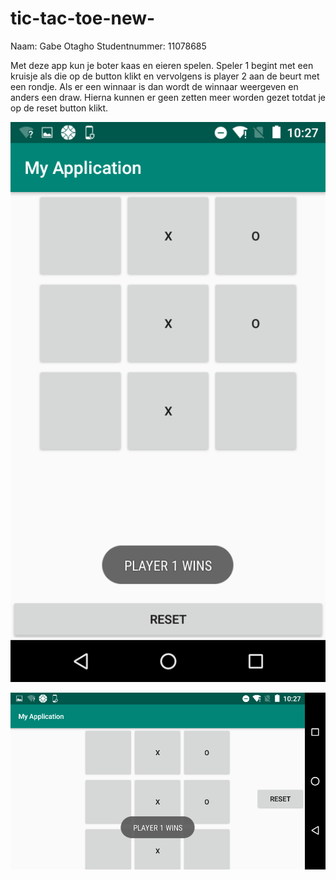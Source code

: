 # tic-tac-toe-new-
Naam: Gabe Otagho
Studentnummer: 11078685

Met deze app kun je boter kaas en eieren spelen. 
Speler 1 begint met een kruisje als die op de button klikt en vervolgens is player 2 aan de beurt met een rondje.
Als er een winnaar is dan wordt de winnaar weergeven en anders een draw. 
Hierna kunnen er geen zetten meer worden gezet totdat je op de reset button klikt.

![](https://github.com/otak007/tic-tac-toe-new-/blob/master/Screenshot_20190222-102709.png)

![](https://github.com/otak007/tic-tac-toe-new-/blob/master/Screenshot_20190222-102723.png)
